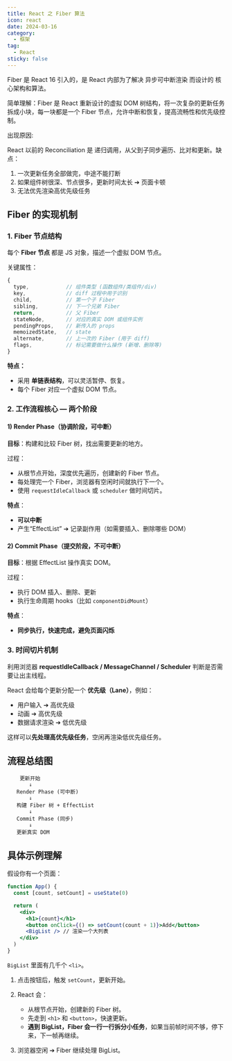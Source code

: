 ```yaml
---
title: React 之 Fiber 算法
icon: react
date: 2024-03-16
category:
  - 框架
tag:
  - React
sticky: false
---
```


Fiber 是 React 16 引入的，是 React 内部为了解决 异步可中断渲染 而设计的 核心架构和算法。

简单理解：Fiber 是 React 重新设计的虚拟 DOM 树结构，将一次复杂的更新任务拆成小块，每一块都是一个 Fiber 节点，允许中断和恢复，提高流畅性和优先级控制。

出现原因:

React 以前的 Reconciliation 是 递归调用，从父到子同步遍历、比对和更新。缺点：

1. 一次更新任务全部做完，中途不能打断
2. 如果组件树很深、节点很多，更新时间太长 ➔ 页面卡顿
3. 无法优先渲染高优先级任务

## Fiber 的实现机制

### 1. Fiber 节点结构

每个 **Fiber 节点** 都是 JS 对象，描述一个虚拟 DOM 节点。

关键属性：

```js
{
  type,            // 组件类型 (函数组件/类组件/div)
  key,             // diff 过程中用于识别
  child,           // 第一个子 Fiber
  sibling,         // 下一个兄弟 Fiber
  return,          // 父 Fiber
  stateNode,       // 对应的真实 DOM 或组件实例
  pendingProps,    // 新传入的 props
  memoizedState,   // state
  alternate,       // 上一次的 Fiber (用于 diff)
  flags,           // 标记需要做什么操作 (新增、删除等)
}
```

**特点：**

- 采用 **单链表结构**，可以灵活暂停、恢复。
- 每个 Fiber 对应一个虚拟 DOM 节点。

### 2. 工作流程核心 — **两个阶段**

#### 1) **Render Phase（协调阶段，可中断）**

**目标**：构建和比较 Fiber 树，找出需要更新的地方。

过程：

- 从根节点开始，深度优先遍历，创建新的 Fiber 节点。
- 每处理完一个 Fiber，浏览器有空闲时间就执行下一个。
- 使用 `requestIdleCallback` 或 `scheduler` 做时间切片。

**特点**：

- **可以中断**
- 产生“EffectList” ➔ 记录副作用（如需要插入、删除哪些 DOM）

#### 2) **Commit Phase（提交阶段，不可中断）**

**目标**：根据 EffectList 操作真实 DOM。

过程：

- 执行 DOM 插入、删除、更新
- 执行生命周期 hooks（比如 `componentDidMount`）

**特点**：

- **同步执行，快速完成，避免页面闪烁**

### 3. 时间切片机制

利用浏览器 **requestIdleCallback / MessageChannel / Scheduler** 判断是否需要让出主线程。

React 会给每个更新分配一个 **优先级（Lane）**，例如：

- 用户输入 ➔ 高优先级
- 动画 ➔ 高优先级
- 数据请求渲染 ➔ 低优先级

这样可以**先处理高优先级任务**，空闲再渲染低优先级任务。

## 流程总结图

```plaintext
    更新开始
       ↓
   Render Phase (可中断)
       ↓
   构建 Fiber 树 + EffectList
       ↓
   Commit Phase (同步)
       ↓
   更新真实 DOM
```

## 具体示例理解

假设你有一个页面：

```jsx
function App() {
  const [count, setCount] = useState(0)

  return (
    <div>
      <h1>{count}</h1>
      <button onClick={() => setCount(count + 1)}>Add</button>
      <BigList /> // 渲染一个大列表
    </div>
  )
}
```

`BigList` 里面有几千个 `<li>`。

1. 点击按钮后，触发 `setCount`，更新开始。
2. React 会：

   - 从根节点开始，创建新的 Fiber 树。
   - 先走到 `<h1>` 和 `<button>`，快速更新。
   - **遇到 BigList，Fiber 会一行一行拆分小任务**，如果当前帧时间不够，停下来，下一帧再继续。

3. 浏览器空闲 ➔ Fiber 继续处理 BigList。
